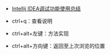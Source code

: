 - [Intellij IDEA调试功能使用总结](http://www.cnblogs.com/Bowu/p/4026117.html)

- ctrl+q：查看说明
- ctrl+alt+左键：方法实现
- ctrl+alt+方向键：返回至上次浏览的位置
